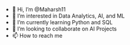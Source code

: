 - 👋 Hi, I’m @Maharsh11
- 👀 I’m interested in Data Analytics, AI, and ML
- 🌱 I’m currently learning Python and SQL
- 💞️ I’m looking to collaborate on AI Projects
- 📫 How to reach me 

<!---
Maharsh11/Maharsh11 is a ✨ special ✨ repository because its `README.md` (this file) appears on your GitHub profile.
You can click the Preview link to take a look at your changes.
--->
